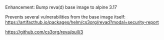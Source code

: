 Enhancement: Bump reva(d) base image to alpine 3.17

Prevents several vulnerabilities from the base image itself:
  https://artifacthub.io/packages/helm/cs3org/revad?modal=security-report

https://github.com/cs3org/reva/pull/3
